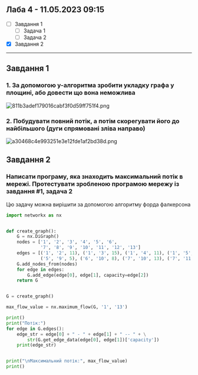 ## Лаба 4 - 11.05.2023 09:15

- [ ] Завдання 1
  - [ ] Задача 1
  - [ ] Задача 2
- [x] Завдання 2

---

## Завдання 1

### 1. За допомогою y-алгоритма зробити укладку графа у площині, або довести що вона неможлива

![811b3adef179016cabf3f0d59ff751f4.png](resources/46d4448bd0904a34a27830a694942ecd.png)

### 2. Побудувати повний потік, а потім скорегувати його до найбільшого (дуги спрямовані зліва направо)

![a30468c4e993251e3e12fde1af2bd38d.png](resources/4eff5808f2e04c7ba4667cf8beed20fe.png)

## Завдання 2

### Написати програму, яка знаходить максимальний потік в мережі. Протестувати зробленою програмою мережу із завдання #1, задача 2

Цю задачу можна вирішити за допомогою алгоритму форда фалкерсона

```py
import networkx as nx


def create_graph():
    G = nx.DiGraph()
    nodes = ['1', '2', '3', '4', '5', '6',
             '7', '8', '9', '10', '11', '12', '13']
    edges = [('1', '2', 11), ('1', '3', 15), ('1', '4', 11), ('1', '5', 15), ('2', '6', 7), ('2', '7', 9), ('3', '6', 4), ('4', '7', 8), ('4', '8', 9), ('4', '9', 4), ('5', '8', 9),
             ('5', '9', 5), ('6', '10', 8), ('7', '10', 13), ('7', '11', 7), ('8', '11', 4), ('8', '12', 4), ('9', '12', 12), ('10', '13', 20), ('11', '13', 10), ('12', '13', 13)]
    G.add_nodes_from(nodes)
    for edge in edges:
        G.add_edge(edge[0], edge[1], capacity=edge[2])
    return G


G = create_graph()

max_flow_value = nx.maximum_flow(G, '1', '13')

print()
print("Потік:")
for edge in G.edges():
    edge_str = edge[0] + " - " + edge[1] + " -- " + \
        str(G.get_edge_data(edge[0], edge[1])['capacity'])
    print(edge_str)


print("\nМаксимальний потік:", max_flow_value)
print()
```
